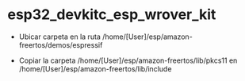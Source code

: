 # esp32_devkitc_esp_wrover_kit
* Ubicar carpeta en la ruta /home/[User]/esp/amazon-freertos/demos/espressif

* Copiar la carpeta /home/[User]/esp/amazon-freertos/lib/pkcs11 en /home/[User]/esp/amazon-freertos/lib/include
